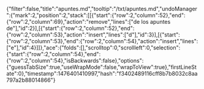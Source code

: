 {"filter":false,"title":"apuntes.md","tooltip":"/txt/apuntes.md","undoManager":{"mark":2,"position":2,"stack":[[{"start":{"row":2,"column":52},"end":{"row":2,"column":69},"action":"remove","lines":["de los apuntes de"],"id":2}],[{"start":{"row":2,"column":52},"end":{"row":2,"column":53},"action":"insert","lines":["d"],"id":3}],[{"start":{"row":2,"column":53},"end":{"row":2,"column":54},"action":"insert","lines":["e"],"id":4}]]},"ace":{"folds":[],"scrolltop":0,"scrollleft":0,"selection":{"start":{"row":2,"column":54},"end":{"row":2,"column":54},"isBackwards":false},"options":{"guessTabSize":true,"useWrapMode":false,"wrapToView":true},"firstLineState":0},"timestamp":1476401410997,"hash":"f3402489116cff8b7b8032c8aa797a2b88014866"}